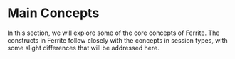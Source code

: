 # Main Concepts

In this section, we will explore some of the core concepts of Ferrite.
The constructs in Ferrite follow closely with the concepts in session types,
with some slight differences that will be addressed here.
